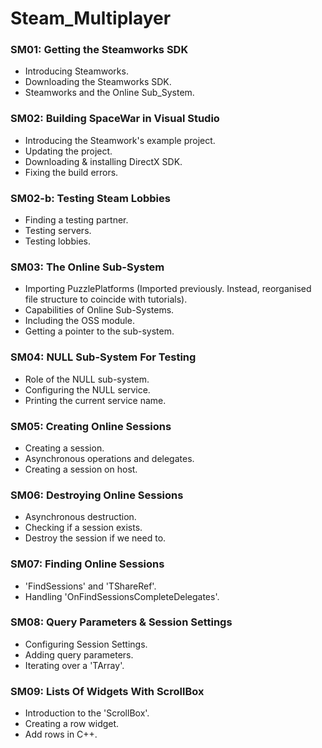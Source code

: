 # Steam_Multiplayer

### SM01: Getting the Steamworks SDK ###

+ Introducing Steamworks.
+ Downloading the Steamworks SDK.
+ Steamworks and the Online Sub_System.

### SM02: Building SpaceWar in Visual Studio ###

+ Introducing the Steamwork's example project.
+ Updating the project.
+ Downloading & installing DirectX SDK.
+ Fixing the build errors.

### SM02-b: Testing Steam Lobbies ###
+ Finding a testing partner.
+ Testing servers.
+ Testing lobbies.

### SM03: The Online Sub-System ###

+ Importing PuzzlePlatforms (Imported previously. Instead, reorganised file structure to coincide with tutorials).
+ Capabilities of Online Sub-Systems.
+ Including the OSS module.
+ Getting a pointer to the sub-system.

### SM04: NULL Sub-System For Testing ###

+ Role of the NULL sub-system.
+ Configuring the NULL service.
+ Printing the current service name.

### SM05: Creating Online Sessions ###

+ Creating a session.
+ Asynchronous operations and delegates.
+ Creating a session on host.

### SM06: Destroying Online Sessions ###

+ Asynchronous destruction.
+ Checking if a session exists.
+ Destroy the session if we need to.

### SM07: Finding Online Sessions ###

+ 'FindSessions' and 'TShareRef'.
+ Handling 'OnFindSessionsCompleteDelegates'.

### SM08: Query Parameters & Session Settings ###

+ Configuring Session Settings.
+ Adding query parameters.
+ Iterating over a 'TArray'. 

### SM09: Lists Of Widgets With ScrollBox ###

+ Introduction to the 'ScrollBox'.
+ Creating a row widget.
+ Add rows in C++.
